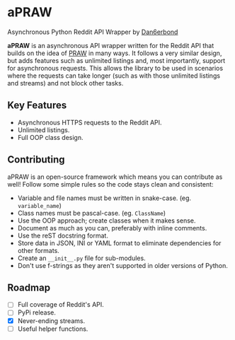 # aPRAW
Asynchronous Python Reddit API Wrapper by [Dan6erbond](https://dan6erbond.github.io)

**aPRAW** is an asynchronous API wrapper written for the Reddit API that builds on the idea of [PRAW](https://github.com/praw-dev/praw) in many ways. It follows a very similar design, but adds features such as unlimited listings and, most importantly, support for asynchronous requests. This allows the library to be used in scenarios where the requests can take longer (such as with those unlimited listings and streams) and not block other tasks.

## Key Features
 - Asynchronous HTTPS requests to the Reddit API.
 - Unlimited listings.
 - Full OOP class design.
 
## Contributing
aPRAW is an open-source framework which means you can contribute as well! Follow some simple rules so the code stays clean and consistent:
 - Variable and file names must be written in snake-case. (eg. `variable_name`)
 - Class names must be pascal-case. (eg. `ClassName`)
 - Use the OOP approach; create classes when it makes sense.
 - Document as much as you can, preferably with inline comments.
 - Use the reST docstring format.
 - Store data in JSON, INI or YAML format to eliminate dependencies for other formats.
 - Create an `__init__.py` file for sub-modules.
 - Don't use f-strings as they aren't supported in older versions of Python.

## Roadmap
- [ ] Full coverage of Reddit's API.
- [ ] PyPi release.
- [x] Never-ending streams.
- [ ] Useful helper functions.
